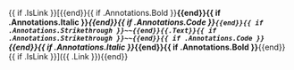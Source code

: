 {{ if .IsLink }}[{{end}}{{ if .Annotations.Bold }}**{{end}}{{ if .Annotations.Italic }}*{{end}}{{ if .Annotations.Code }}`{{end}}{{ if .Annotations.Strikethrough }}~~{{end}}{{.Text}}{{ if .Annotations.Strikethrough }}~~{{end}}{{ if .Annotations.Code }}`{{end}}{{ if .Annotations.Italic }}*{{end}}{{ if .Annotations.Bold }}**{{end}}{{ if .IsLink }}]({{ .Link }}){{end}}
